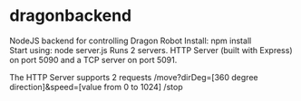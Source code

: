 # dragonbackend
NodeJS backend for controlling Dragon Robot
Install: npm install  
Start using: node server.js
Runs 2 servers. HTTP Server (built with Express) on port 5090 and a TCP server on port 5091.

The HTTP Server supports 2 requests
/move?dirDeg=[360 degree direction]&speed=[value from 0 to 1024]
/stop